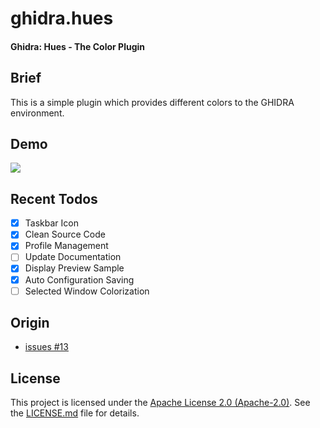 # ghidra.hues

#### Ghidra: Hues - The Color Plugin

## Brief

This is a simple plugin which provides different colors to the GHIDRA environment.

## Demo

![](./doc/images/MPeg6GJ4Zr.gif)

## Recent Todos

- [x] Taskbar Icon
- [x] Clean Source Code
- [x] Profile Management
- [ ] Update Documentation
- [x] Display Preview Sample
- [x] Auto Configuration Saving
- [ ] Selected Window Colorization

## Origin

+ [issues #13](https://github.com/NationalSecurityAgency/ghidra/issues/13)

## License

This project is licensed under the [Apache License 2.0 (Apache-2.0)][ref-AP2]. See the [LICENSE.md](./LICENSE.md) file for details.

[ref-AP2]: https://tldrlegal.com/license/apache-license-2.0-(apache-2.0)
